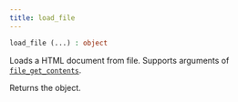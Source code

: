 ```yaml
---
title: load_file
---
```


```php
load_file (...) : object
```

Loads a HTML document from file. Supports arguments of [`file_get_contents`](http://php.net/manual/en/function.file-get-contents.php).

Returns the object.